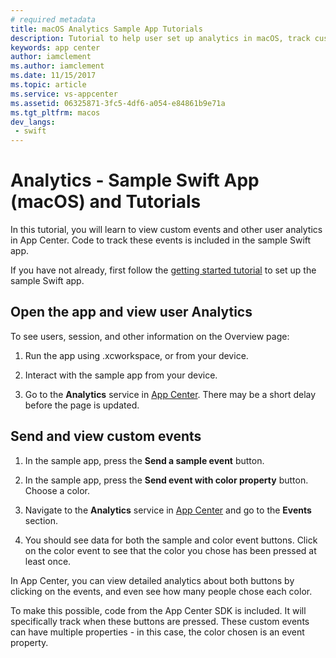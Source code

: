 ```yaml
---
# required metadata
title: macOS Analytics Sample App Tutorials
description: Tutorial to help user set up analytics in macOS, track custom events and check logflow.
keywords: app center
author: iamclement
ms.author: iamclement
ms.date: 11/15/2017
ms.topic: article
ms.service: vs-appcenter
ms.assetid: 06325871-3fc5-4df6-a054-e84861b9e71a
ms.tgt_pltfrm: macos
dev_langs:  
 - swift
---
```



# Analytics - Sample Swift App (macOS) and Tutorials

In this tutorial, you will learn to view custom events and other user analytics in App Center. Code to track these events is included in the sample Swift app.

If you have not already, first follow the [getting started tutorial](getting-started.md) to set up the sample Swift app.

## Open the app and view user Analytics
To see users, session, and other information on the Overview page:
1. Run the app using .xcworkspace, or from your device.

2. Interact with the sample app from your device.

3. Go to the **Analytics** service in [App Center](https://appcenter.ms/apps). There may be a short delay before the page is updated.

## Send and view custom events

1. In the sample app, press the **Send a sample event** button.

2. In the sample app, press the **Send event with color property** button. Choose a color.

3. Navigate to the **Analytics** service in [App Center](https://appcenter.ms/apps) and go to the **Events** section.

4. You should see data for both the sample and color event buttons. Click on the color event to see that the color you chose has been pressed at least once.

In App Center, you can view detailed analytics about both buttons by clicking on the events, and even see how many people chose each color.

To make this possible, code from the App Center SDK is included. It will specifically track when these buttons are pressed. These custom events can have multiple properties - in this case, the color chosen is an event property.

